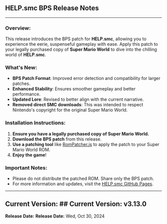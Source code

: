 ## HELP.smc BPS Release Notes



---

### Overview:
This release introduces the BPS patch for **HELP.smc**, allowing you to experience the eerie, suspenseful gameplay with ease. Apply this patch to your legally purchased copy of **Super Mario World** to dive into the chilling world of **HELP.smc**.

### What's New:
- **BPS Patch Format**: Improved error detection and compatibility for larger patches.
- **Enhanced Stability**: Ensures smoother gameplay and better performance.
- **Updated Lore**: Revised to better align with the current narrative.
- **Removed direct SMC downloads**: This was intended to respect Nintendo's copyright for the original Super Mario World.

### Installation Instructions:
1. **Ensure you have a legally purchased copy of Super Mario World.**
2. **Download the BPS patch** from this release.
3. **Use a patching tool** like [RomPatcher.js](https://www.marcrobledo.com/RomPatcher.js/) to apply the patch to your Super Mario World ROM.
4. **Enjoy the game**!

### Important Notes:
- Please do not distribute the patched ROM. Share only the BPS patch.
- For more information and updates, visit the [HELP.smc GitHub Pages](https://eledlow-studios.github.io/help.smc/).

---
## Current Version: ## Current Version: v3.13.0
**Release Date:** **Release Date:** Wed, Oct 30, 2024
